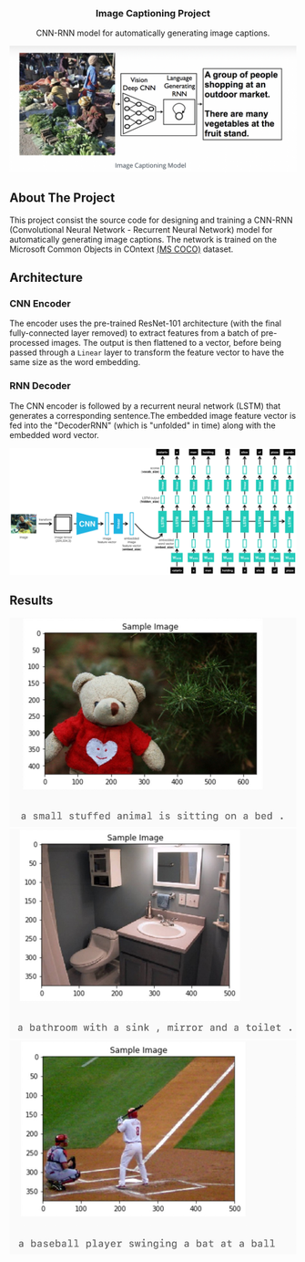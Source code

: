 <div id="top"></div>



<!-- PROJECT LOGO -->
<br />
<div align="center">

  <h3 align="center"><b>Image Captioning Project</b></h3>

  <p align="center">
    CNN-RNN model for  automatically generating image captions.
    
  </p>
  <a href="https://github.com/waasnipun/DL/tree/main/Image%20Captioning">
    <img src="images/model.jpg" alt="Logo">
  </a>
</div>


<!-- ABOUT THE PROJECT -->
## About The Project

This project consist the source code for designing and training a CNN-RNN (Convolutional Neural Network - Recurrent Neural Network) model for  automatically generating image captions. The network is trained on the Microsoft Common Objects in COntext [(MS COCO)](http://cocodataset.org/#home) dataset. 



## Architecture

### CNN Encoder
The encoder uses the pre-trained ResNet-101 architecture (with the final fully-connected layer removed) to extract features from a batch of pre-processed images.  The output is then flattened to a vector, before being passed through a `Linear` layer to transform the feature vector to have the same size as the word embedding.

### RNN Decoder
The CNN encoder is followed by a recurrent neural network (LSTM) that generates a corresponding sentence.The embedded image feature vector is fed into the "DecoderRNN" (which is "unfolded" in time) along with the embedded word vector. 
<div align="center">
    <img src="images/encoder-decoder.png" alt="Logo">
</div>


<!-- GETTING STARTED -->
## Results

<div align="center">
    <img src="images/results_1.jpg" alt="Logo">
    <img src="images/results_2.jpg" alt="Logo">
    <img src="images/results_3.jpg" alt="Logo">
</div>


